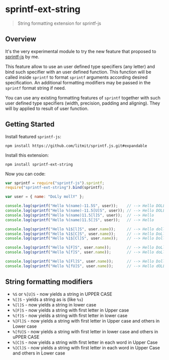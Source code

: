 # sprintf-ext-string

> String formatting extension for sprintf-js

## Overview

 It's the very experimental module to try the new feature that proposed to 
[sprintf-js](https://github.com/alexei/sprintf.js) by me.

 This feature allow to use an user defined type specifiers (any letter) and
bind such specifier with an user defined function. This function will be called
inside `sprintf` to format `sprintf` arguments according desired specification.
An additional formatting modifiers may be passed in the `sprintf` format string if need.

  You can use any existing formatting features of `sprintf` together with such user defined type specifiers
(width, precision, padding and aligning). They will by applied to result of user function.


## Getting Started

Install featured `sprintf-js`:
```shell
npm install https://github.com/litmit/sprintf.js.git#expandable
```
Install this extension:
```shell
npm install sprintf-ext-string
```

Now you can code:
```js
var sprintf = require("sprintf-js").sprintf;
require("sprintf-ext-string").bind(sprintf);

var user = { name: "DoLly mollY" };

console.log(sprintf("Hello %(name)-11.5S", user));    // --> Hello DOLLY 
console.log(sprintf("Hello %(name)-11.5[U]S", user)); // --> Hello DOLLY 
console.log(sprintf("Hello %(name)11.5[l]S", user));  // --> Hello       dolly
console.log(sprintf("Hello %(name)11.5[]S", user));   // --> Hello       DoLly

console.log(sprintf("Hello %1$[l]S", user.name));     // --> Hello dolly molly
console.log(sprintf("Hello %1$[C]S", user.name));     // --> Hello DoLly MollY
console.log(sprintf("Hello %1$[Cl]S", user.name));    // --> Hello Dolly Molly

console.log(sprintf("Hello %[F]S", user.name));       // --> Hello DoLly mollY
console.log(sprintf("Hello %[f]S", user.name));       // --> Hello doLly mollY

console.log(sprintf("Hello %[Fl]S", user.name));      // --> Hello Dolly molly
console.log(sprintf("Hello %[fU]S", user.name));      // --> Hello dOLLY MOLLY
```

  

## String formatting modifiers

* `%S` or `%[U]S` - now yields a string in UPPER CASE
* `%[]S` - yields a string as is (like `%s`)
* `%[l]S` - now yields a string in lower case
* `%[F]S` - now yields a string with first letter in Upper case
* `%[f]S` - now yields a string with first letter in lower case
* `%[Fl]S` - now yields a string with first letter in Upper case and others in Lower case
* `%[fU]S` - now yields a string with first letter in lower case and others in uPPER CASE
* `%[C]S` - now yields a string with first letter in each word in Upper Case
* `%[Cl]S` - now yields a string with first letter in each word in Upper Case and others in Lower case


